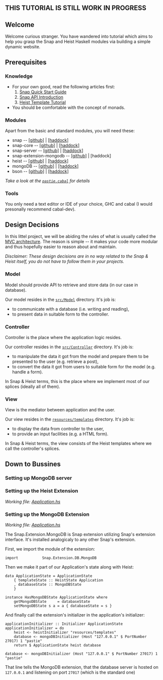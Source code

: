 ## THIS TUTORIAL IS STILL WORK IN PROGRESS

## Welcome
Welcome curious stranger. You have wandered into tutorial which aims to help you grasp the Snap and Heist Haskell modules via building a simple dynamic website.

## Prerequisites
### Knowledge
* For your own good, read the following articles first:
  1. [Snap Quick Start Guide](http://snapframework.com/docs/quickstart)
  2. [Snap API Introduction](http://snapframework.com/docs/tutorials/snap-api)
  3. [Heist Template Tutorial](http://snapframework.com/docs/tutorials/heist)  
* You should be comfortable with the concept of monads.

### Modules
Apart from the basic and standard modules, you will need these:

* snap -- [[github]](https://github.com/snapframework/snap) | [[haddock]](http://snapframework.com/docs/latest/snap/index.html)
* snap-core -- [[github]](https://github.com/snapframework/snap-core) | [[haddock]](http://snapframework.com/docs/latest/snap-core/index.html)
* snap-server -- [[github]](https://github.com/snapframework/snap-server) | [[haddock]](http://snapframework.com/docs/latest/snap-server/index.html)
* snap-extension-mongodb -- [[github]](https://github.com/ozataman/snap-extension-mongodb) | [haddock]
* heist -- [[github]](https://github.com/snapframework/heist) | [[haddock]](http://snapframework.com/docs/latest/heist/index.html)
* mongoDB -- [[github]](https://github.com/TonyGen/mongoDB-haskell) | [[haddock]](http://hackage.haskell.org/package/mongoDB)
* bson -- [[github]](https://github.com/TonyGen/bson-haskell) | [[haddock]](http://hackage.haskell.org/package/bson)

*Take a look at the [`pastie.cabal`](pastie.cabal) for details*

### Tools
You only need a text editor or IDE of your choice, GHC and cabal (I would presonally recommend cabal-dev).

## Design Decisions
In this littel project, we will be abiding the rules of what is usually called the [MVC architecture](http://en.wikipedia.org/wiki/Model%E2%80%93view%E2%80%93controller).
The reason is simple -- it makes your code more modular and thus hopefully easier to reason about and maintain.

*Disclaimer: These design decisions are in no way related to the Snap & Heist itself, you do not have to follow them in your projects.*

### Model
Model should provide API to retrieve and store data (in our case in database).

Our model resides in the [`src/Model`](src/Model) directory. It's job is:

* to communicate with a database (i.e. writing and reading),
* to present data in suitable form to the controller.

### Controller
Controller is the place where the application logic resides.

Our controller resides in the [`src/Controller`](src/Controller) directory. It's job is:

* to manipulate the data it got from the model and prepare them to be presented to the user (e.g. retrieve a post),
* to convert the data it got from users to suitable form for the model (e.g. handle a form).

In Snap & Heist terms, this is the place where we implement most of our splices (ideally all of them).

### View
View is the mediator between application and the user.

Our view resides in the [`resources/templates`](resources/templates) directory. It's job is:

* to display the data from controller to the user,
* to provide an input facilities (e.g. a HTML form).

In Snap & Heist terms, the view consists of the Heist templates where we call the controller's splices.

## Down to Bussines
### Setting up MongoDB server

### Setting up the Heist Extension

*Working file: [Application.hs](src/Application.hs)*

### Setting up the MongoDB Extension

*Working file: [Application.hs](src/Application.hs)*

The Snap.Extension.MongoDB is Snap extension utilizing Snap's extension interface.
It's installed analogicaly to any other Snap's extension.

First, we import the module of the extension:

    import           Snap.Extension.DB.MongoDB

Then we make it part of our Application's state along with Heist:

    data ApplicationState = ApplicationState
        { templateState :: HeistState Application
        , databaseState :: MongoDBState
        }

    instance HasMongoDBState ApplicationState where
        getMongoDBState     = databaseState
        setMongoDBState s a = a { databaseState = s }

And finally call the extension's initializer in the application's initializer:

    applicationInitializer :: Initializer ApplicationState
    applicationInitializer = do
        heist <- heistInitializer "resources/templates"
        database <- mongoDBInitializer (Host "127.0.0.1" $ PortNumber 27017) 1 "pastie"
        return $ ApplicationState heist database

    database <- mongoDBInitializer (Host "127.0.0.1" $ PortNumber 27017) 1 "pastie"

That line tells the MongoDB extension, that the database server is hosted on `127.0.0.1` and listening on port `27017` (which is the standard one)